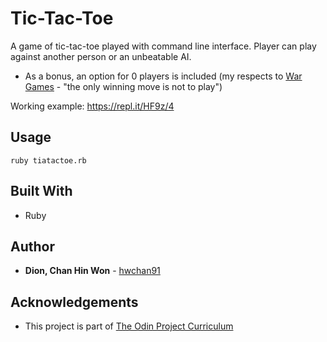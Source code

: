 # Tic-Tac-Toe

A game of tic-tac-toe played with command line interface.
Player can play against another person or an unbeatable AI.
* As a bonus, an option for 0 players is included (my respects to [War Games](https://en.wikipedia.org/wiki/WarGames) - "the only winning move is not to play")

Working example: https://repl.it/HF9z/4

## Usage

```
ruby tiatactoe.rb
```


## Built With

* Ruby


## Author

* **Dion, Chan Hin Won** -  [hwchan91](https://github.com/hwchan91)

## Acknowledgements

* This project is part of [The Odin Project Curriculum](https://www.theodinproject.com/courses/ruby-programming/lessons/oop)
